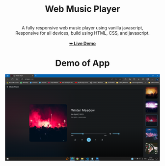 # <h1 align="center">Web Music Player</h1>

<br>
<div align="center">
A fully responsive web music player using vanilla javascript,
<br/>
Responsive for all devices, build using HTML, CSS, and javascript.
<div/>

<br/>
<a href="https://sumitmalakar25.github.io/Music-Player/"><strong>➥ Live Demo</strong></a>


# Demo of App

![Music Player Desktop Demo](./readme-images/desktop.png "Desktop Demo")
